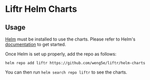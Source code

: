 # Liftr Helm Charts
## Usage

[Helm](https://helm.sh) must be installed to use the charts.
Please refer to Helm's [documentation](https://helm.sh/docs/) to get started.

Once Helm is set up properly, add the repo as follows:

```console
helm repo add liftr https://github.com/weng5e/liftr/helm-charts
```

You can then run `helm search repo liftr` to see the charts.